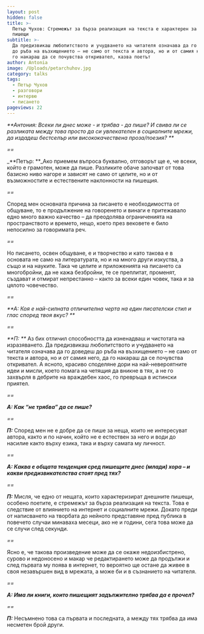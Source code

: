 ```yaml
---
layout: post
hidden: false
title: >-
  Петър Чухов: Стремежът за бърза реализация на текста е характерен за днешните
  пишещи
subtitle: >-
  Да предизвикаш любопитството и учудването на читателя означава да го доведеш
  до ръба на възхищението – не само от текста и автора, но и от самия него, да
  го накараш да се почувства откривател, казва поетът
author: Antonia
image: /Uploads/petarchuhov.jpg
category: talks
tags:
  - Петър Чухов
  - разговори
  - интервю
  - писането
pageviews: 22
---
```

_**Антония: Всеки ли днес може - и трябва - да пише? И свива ли се разликата между това просто да си увлекателен в социалните мрежи, да издадеш бестселър или висококачествена проза/поезия?   **_

_\==_

_**Петър: **_Ако приемем въпроса буквално, отговорът ще е, че всеки, който е грамотен, може да пише. Разликите обаче започват от това базисно ниво нагоре и зависят не само от целите, но и от възможностите и естествените наклонности на пишещия.

_\==_

Според мен основната причина за писането е необходимостта от общуване, то е продължение на говоренето и винаги е притежавало едно много важно качество – да преодолява ограниченията на пространството и времето, нещо, което през вековете е било непосилно за говоримата реч. 

_\==_

Но писането, освен общуване, е и творчество и като такова е в основата не само на литературата, но и на много други изкуства, а също и на науките. Така че целите и приложенията на писането са многобройни, да не кажа безбройни, те се преплитат, променят, създават и отмират непрестанно – както за всеки един човек, така и за цялото човечество.

_\==_

_**А: Коя е най-силната отличителна черта на един писателски стил и глас според твоя вкус? **_

_\==_

_**П: **_ Аз бих отличил способността да изненадваш и чистотата на изразяването. Да предизвикаш любопитството и учудването на читателя означава да го доведеш до ръба на възхищението – не само от текста и автора, но и от самия него, да го накараш да се почувства откривател. А ясното, красиво споделяне дори на най-невероятните идеи и мисли, което помага на четящия да вникне в тях, а не го захвърля в дебрите на враждебен хаос, го превръща в истински приятел.

_\==_

_**А: Как “не трябва” да се пише?**_

_\==_

_**П:**_ Според мен не е добре да се пише за неща, които не интересуват автора, както и по начин, който не е естествен за него и води до насилие както върху езика, така и върху самата му личност. 

_\==_

_**А: Каква е общата тенденция сред пишещите днес (млади) хора – и какви предизвикателства стоят пред тях?**_

_\==_

_**П:**_ Мисля, че едно от нещата, които характеризират днешните пишещи, особено поетите, е стремежът за бърза реализация на текста. Това е следствие от влиянието на интернет и социалните мрежи. Докато преди от написването на творбата до нейното представяне пред публика в повечето случаи минаваха месеци, ако не и години, сега това може да се случи след секунди. 

_\==_

Ясно е, че такова произведение може да се окаже недоизбистрено, сурово и недоносено и макар че редактирането може да продължи и след първата му поява в интернет, то вероятно ще остане да живее в своя незавършен вид в мрежата, а може би и в съзнанието на читателя. 

_\==_

_**А: Има ли книги, които пишещият задължително трябва да е прочел?**_

_\==_

_**П:**_ Несъмнено това са първата и последната, а между тях трябва да има несметен брой други.
